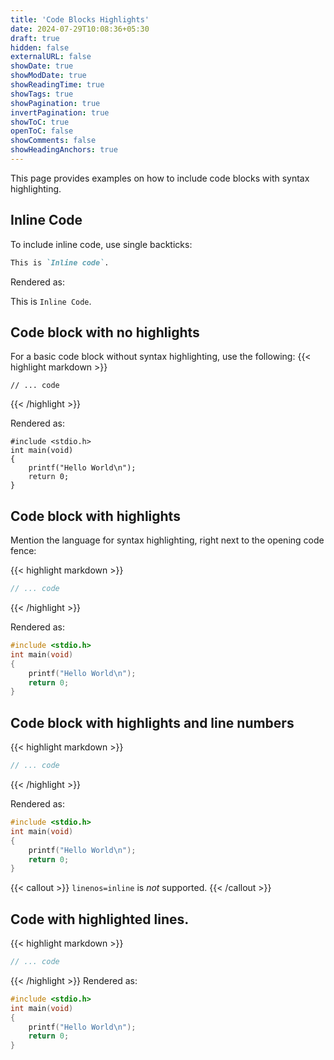 ```yaml
---
title: 'Code Blocks Highlights'
date: 2024-07-29T10:08:36+05:30
draft: true
hidden: false
externalURL: false
showDate: true
showModDate: true
showReadingTime: true
showTags: true
showPagination: true
invertPagination: true
showToC: true
openToC: false
showComments: false
showHeadingAnchors: true
---
```


This page provides examples on how to include code blocks with syntax highlighting.

## Inline Code

To include inline code, use single backticks:
```markdown
This is `Inline code`.
```

Rendered as:

This is `Inline Code`.

## Code block with no highlights

For a basic code block without syntax highlighting, use the following:
{{< highlight markdown >}}

```
// ... code
```
{{< /highlight >}}

Rendered as:

```
#include <stdio.h>
int main(void)
{
    printf("Hello World\n");
    return 0;
}
```

## Code block with highlights

Mention the language for syntax highlighting, right next to the opening code fence:

{{< highlight markdown >}}
```c
// ... code
```
{{< /highlight >}}

Rendered as:

```c
#include <stdio.h>
int main(void)
{
    printf("Hello World\n");
    return 0;
}
```

## Code block with highlights and line numbers

{{< highlight markdown >}}
```c {linenos=true}
// ... code
```
{{< /highlight >}}

Rendered as:

```c {linenos=true}
#include <stdio.h>
int main(void)
{
    printf("Hello World\n");
    return 0;
}
```

{{< callout >}}
`linenos=inline` is _not_ supported.
{{< /callout >}}

## Code with highlighted lines.

{{< highlight markdown >}}
```c {linenos=true, hl_lines=[1,4]}
// ... code
```
{{< /highlight >}}
Rendered as:
```c {linenos=true, hl_lines=[1,4]}
#include <stdio.h>
int main(void)
{
    printf("Hello World\n");
    return 0;
}
```
